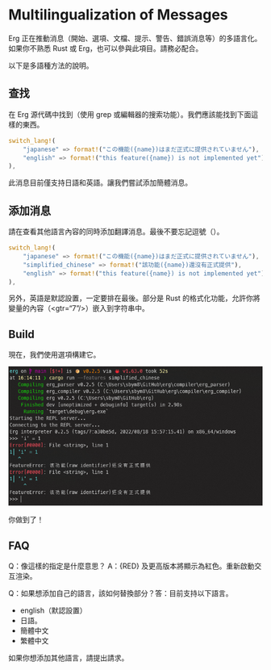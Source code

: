 # Multilingualization of Messages

Erg 正在推動消息（開始、選項、文檔、提示、警告、錯誤消息等）的多語言化。如果你不熟悉 Rust 或 Erg，也可以參與此項目。請務必配合。

以下是多語種方法的說明。

## 查找

在 Erg 源代碼中找到（使用 grep 或編輯器的搜索功能）。我們應該能找到下面這樣的東西。


```rust
switch_lang!(
    "japanese" => format!("この機能({name})はまだ正式に提供されていません"),
    "english" => format!("this feature({name}) is not implemented yet"),
),
```

此消息目前僅支持日語和英語。讓我們嘗試添加簡體消息。

## 添加消息

請在查看其他語言內容的同時添加翻譯消息。最後不要忘記逗號（）。


```rust
switch_lang!(
    "japanese" => format!("この機能({name})はまだ正式に提供されていません"),
    "simplified_chinese" => format!("該功能({name})還沒有正式提供"),
    "english" => format!("this feature({name}) is not implemented yet"),
),
```

另外，英語是默認設置，一定要排在最後。部分是 Rust 的格式化功能，允許你將變量的內容（<gtr=“7”/>）嵌入到字符串中。

## Build

現在，我們使用選項構建它。

<img src="../../../assets/screenshot_i18n_messages.png" alt='screenshot_i18n_messages'>

你做到了！

## FAQ

Q：像這樣的指定是什麼意思？ A：{RED} 及更高版本將顯示為紅色。重新啟動交互渲染。

Q：如果想添加自己的語言，該如何替換部分？答：目前支持以下語言。

* english（默認設置）
* 日語。
* 簡體中文
* 繁體中文

如果你想添加其他語言，請提出請求。